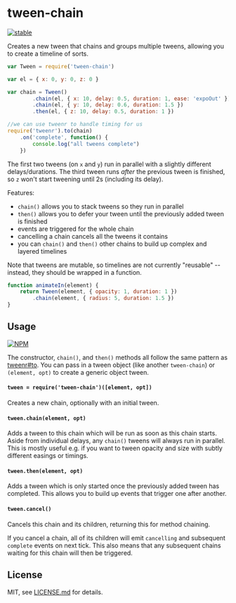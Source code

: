 # tween-chain

[![stable](http://badges.github.io/stability-badges/dist/stable.svg)](http://github.com/badges/stability-badges)

Creates a new tween that chains and groups multiple tweens, allowing you to create a timeline of sorts.

```js
var Tween = require('tween-chain')

var el = { x: 0, y: 0, z: 0 }

var chain = Tween()
        .chain(el, { x: 10, delay: 0.5, duration: 1, ease: 'expoOut' })
        .chain(el, { y: 10, delay: 0.6, duration: 1.5 })
        .then(el, { z: 10, delay: 0.5, duration: 1 })

//we can use tweenr to handle timing for us
require('tweenr').to(chain)
    .on('complete', function() {
        console.log("all tweens complete")
    })
```

The first two tweens (on `x` and `y`) run in parallel with a slightly different delays/durations. The third tween runs *after* the previous tween is finished, so `z` won't start tweening until 2s (including its delay).

Features:

- `chain()` allows you to stack tweens so they run in parallel
- `then()` allows you to defer your tween until the previously added tween is finished
- events are triggered for the whole chain
- cancelling a chain cancels all the tweens it contains
- you can `chain()` and `then()` other chains to build up complex and layered timelines

Note that tweens are mutable, so timelines are not currently "reusable" -- instead, they should be wrapped in a function.

```js
function animateIn(element) {
    return Tween(element, { opacity: 1, duration: 1 })
        .chain(element, { radius: 5, duration: 1.5 })
}
```

## Usage

[![NPM](https://nodei.co/npm/tween-chain.png)](https://nodei.co/npm/tween-chain/)

The constructor, `chain()`, and `then()` methods all follow the same pattern as [tweenr#to](https://github.com/mattdesl/tweenr#tweenr--requiretweenropt). You can pass in a tween object (like another `tween-chain`) or `(element, opt)` to create a generic object tween.

#### `tween = require('tween-chain')([element, opt])`

Creates a new chain, optionally with an initial tween. 

#### `tween.chain(element, opt)`

Adds a tween to this chain which will be run as soon as this chain starts. Aside from individual delays, any `chain()` tweens will always run in parallel. This is mostly useful e.g. if you want to tween opacity and size with subtly different easings or timings. 

#### `tween.then(element, opt)`

Adds a tween which is only started once the previously added tween has completed. This allows you to build up events that trigger one after another.


#### `tween.cancel()`

Cancels this chain and its children, returning this for method chaining.

If you cancel a chain, all of its children will emit `cancelling` and subsequent `complete` events on next tick. This also means that any subsequent chains waiting for this chain will then be triggered. 

## License

MIT, see [LICENSE.md](http://github.com/mattdesl/tween-chain/blob/master/LICENSE.md) for details.
